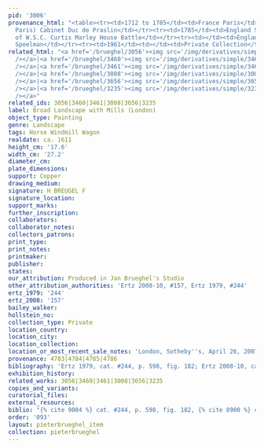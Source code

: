 ```yaml
---
pid: '3006'
provenance_html: "<table><tr><td>1712 to 1785</td><td>France Paris</td><td>(Possibly
  Paris) Cabinet Duc de Praslin</td></tr><tr><td>1785</td><td>England Sussex</td><td>Collection
  of W.S.C. Curtis Marley House Battle</td></tr><tr><td></td><td>England London</td><td>Gallery
  Speelman</td></tr><tr><td>1961</td><td></td><td>Private Collection</td></tr></table>"
related_html: "<a href='/brueghel/3056'><img src='/img/derivatives/simple/3056/thumbnail.jpg'
  /></a>|<a href='/brueghel/3460'><img src='/img/derivatives/simple/3460/thumbnail.jpg'
  /></a>|<a href='/brueghel/3461'><img src='/img/derivatives/simple/3461/thumbnail.jpg'
  /></a>|<a href='/brueghel/3008'><img src='/img/derivatives/simple/3008/thumbnail.jpg'
  /></a>|<a href='/brueghel/3656'><img src='/img/derivatives/simple/3656/thumbnail.jpg'
  /></a>|<a href='/brueghel/3235'><img src='/img/derivatives/simple/3235/thumbnail.jpg'
  /></a>"
related_ids: 3056|3460|3461|3008|3656|3235
label: Broad Landscape with Mills (London)
object_type: Painting
genre: Landscape
tags: Horse Windmill Wagon
realdate: ca. 1611
height_cm: '17.6'
width_cm: '27.2'
diameter_cm:
plate_dimensions:
support: Copper
drawing_medium:
signature: H BREUGEL F
signature_location:
support_marks:
further_inscription:
collaborators:
collaborator_notes:
collectors_patrons:
print_type:
print_notes:
printmaker:
publisher:
states:
our_attribution: Produced in Jan Brueghel's Studio
other_attribution_authorities: 'Ertz 2008-10, #157, Ertz 1979, #244'
ertz_1979: '244'
ertz_2008: '157'
bailey_walker:
hollstein_no:
collection_type: Private
location_country:
location_city:
location_collection:
location_or_most_recent_sale_notes: 'London, Sotheby''s, April 26, 2007, inv. #3'
provenance: 4783|4784|4785|4786
bibliography: 'Ertz 1979, cat. #244, p. 598, fig. 182; Ertz 2008-10, cat. #157'
exhibition_history:
related_works: 3056|3460|3461|3008|3656|3235
copies_and_variants:
curatorial_files:
external_resources:
biblio: "{% cite 9004 %} cat. #244, p. 598, fig. 182, {% cite 8900 %} cat. #157"
order: '093'
layout: pieterbrueghel_item
collection: pieterbrueghel
---
```

